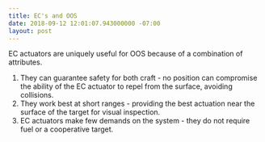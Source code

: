 ```yaml
---
title: EC's and OOS
date: 2018-09-12 12:01:07.943000000 -07:00
layout: post
---
```


EC actuators are uniquely useful for OOS because of a combination of attributes.
1) They can guarantee safety for both craft - no position can compromise the ability of the EC actuator to repel from the surface, avoiding collisions.
2) They work best at short ranges - providing the best actuation near the surface of the target for visual inspection. 
3) EC actuators make few demands on the system - they do not require fuel or a cooperative target. 